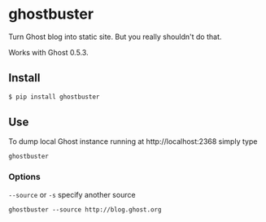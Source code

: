 # ghostbuster

Turn Ghost blog into static site.
But you really shouldn't do that.

Works with Ghost 0.5.3.

## Install

``` bash
$ pip install ghostbuster
```

## Use

To dump local Ghost instance running at http://localhost:2368 simply type
```
ghostbuster
```

### Options
`--source` or `-s` specify another source

```
ghostbuster --source http://blog.ghost.org
```
